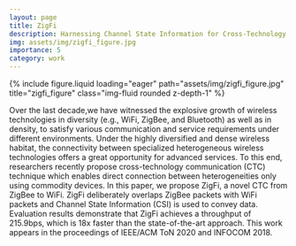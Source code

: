 ```yaml
---
layout: page
title: ZigFi
description: Harnessing Channel State Information for Cross-Technology Communication.
img: assets/img/zigfi_figure.jpg
importance: 5
category: work
---
```


<div class="row">
    <div class="col-sm mt-3 mt-md-0">
        {% include figure.liquid loading="eager" path="assets/img/zigfi_figure.jpg" title="zigfi_figure" class="img-fluid rounded z-depth-1" %}
    </div>
</div>

Over the last decade,we have witnessed the explosive growth of wireless technologies in diversity (e.g., WiFi, ZigBee, and Bluetooth) as well as in density, to satisfy various communication and service requirements under different environments. Under the highly diversified and dense wireless habitat, the connectivity between specialized heterogeneous wireless technologies offers a great opportunity for advanced services. To this end, researchers recently propose cross-technology communication (CTC) technique which enables direct connection between heterogeneities only using commodity devices. In this paper, we propose ZigFi, a novel CTC from ZigBee to WiFi. ZigFi deliberately overlaps ZigBee packets with WiFi packets and Channel State Information (CSI) is used to convey data. Evaluation results demonstrate that ZigFi achieves a throughput of 215.9bps, which is 18x faster than the state-of-the-art approach. This work appears in the proceedings of IEEE/ACM ToN 2020 and INFOCOM 2018.


